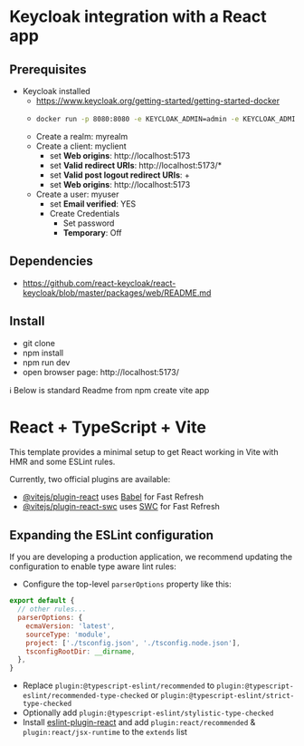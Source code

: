# Keycloak integration with a React app

## Prerequisites
- Keycloak installed
  - https://www.keycloak.org/getting-started/getting-started-docker 
  - ```bash
    docker run -p 8080:8080 -e KEYCLOAK_ADMIN=admin -e KEYCLOAK_ADMIN_PASSWORD=admin quay.io/keycloak/keycloak:23.0.4 start-dev
    ```
  - Create a realm: myrealm
  - Create a client: myclient
    - set **Web origins**: http://localhost:5173
    - set **Valid redirect URIs**: http://localhost:5173/*
    - set **Valid post logout redirect URIs**: +
    - set **Web origins**: http://localhost:5173
  - Create a user: myuser
    - set **Email verified**: YES
    - Create Credentials 
      - Set password
      - **Temporary**: Off

## Dependencies
- https://github.com/react-keycloak/react-keycloak/blob/master/packages/web/README.md

## Install

- git clone
- npm install
- npm run dev
- open browser page: http://localhost:5173/

:information_source: Below is standard Readme from npm create vite app 

# React + TypeScript + Vite

This template provides a minimal setup to get React working in Vite with HMR and some ESLint rules.

Currently, two official plugins are available:

- [@vitejs/plugin-react](https://github.com/vitejs/vite-plugin-react/blob/main/packages/plugin-react/README.md) uses [Babel](https://babeljs.io/) for Fast Refresh
- [@vitejs/plugin-react-swc](https://github.com/vitejs/vite-plugin-react-swc) uses [SWC](https://swc.rs/) for Fast Refresh

## Expanding the ESLint configuration

If you are developing a production application, we recommend updating the configuration to enable type aware lint rules:

- Configure the top-level `parserOptions` property like this:

```js
export default {
  // other rules...
  parserOptions: {
    ecmaVersion: 'latest',
    sourceType: 'module',
    project: ['./tsconfig.json', './tsconfig.node.json'],
    tsconfigRootDir: __dirname,
  },
}
```

- Replace `plugin:@typescript-eslint/recommended` to `plugin:@typescript-eslint/recommended-type-checked` or `plugin:@typescript-eslint/strict-type-checked`
- Optionally add `plugin:@typescript-eslint/stylistic-type-checked`
- Install [eslint-plugin-react](https://github.com/jsx-eslint/eslint-plugin-react) and add `plugin:react/recommended` & `plugin:react/jsx-runtime` to the `extends` list
